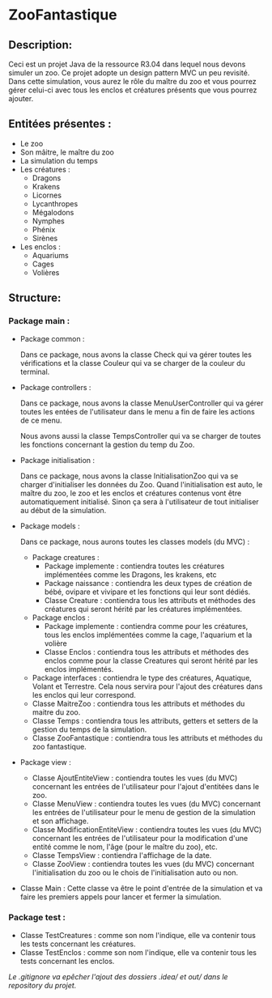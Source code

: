 # ZooFantastique

## Description:
Ceci est un projet Java de la ressource R3.04 dans lequel nous devons simuler un zoo. Ce projet adopte un design pattern MVC un peu revisité.
Dans cette simulation, vous aurez le rôle du maître du zoo et vous pourrez gérer celui-ci avec tous les enclos et créatures présents que vous pourrez ajouter.

## Entitées présentes :
- Le zoo
- Son mâitre, le maître du zoo
- La simulation du temps
- Les créatures :
  - Dragons
  - Krakens
  - Licornes
  - Lycanthropes
  - Mégalodons
  - Nymphes
  - Phénix
  - Sirènes
- Les enclos :
  - Aquariums
  - Cages
  - Volières

## Structure:

### Package main :
  - Package common :

    Dans ce package, nous avons la classe Check qui va gérer toutes les vérifications et la classe Couleur qui va se charger de la couleur du terminal.


  - Package controllers :
    
    Dans ce package, nous avons la classe MenuUserController qui va gérer toutes les entées de l'utilisateur dans le menu a fin de faire les actions de ce menu.

    Nous avons aussi la classe TempsController qui va se charger de toutes les fonctions concernant la gestion du temp du Zoo.


  - Package initialisation :

    Dans ce package, nous avons la classe InitialisationZoo qui va se charger d'initialiser les données du Zoo. Quand l'initialisation est auto, le maître du zoo, le zoo et les enclos et créatures contenus vont être automatiquement initialisé. Sinon ça sera à l'utilisateur de tout initialiser au début de la simulation.


  - Package models :
    
    Dans ce package, nous aurons toutes les classes models (du MVC) :

    - Package creatures :
      - Package implemente : contiendra toutes les créatures implémentées comme les Dragons, les krakens, etc
      - Package naissance : contiendra les deux types de création de bébé, ovipare et vivipare et les fonctions qui leur sont dédiés.
      - Classe Creature : contiendra tous les attributs et méthodes des créatures qui seront hérité par les créatures implémentées.
    - Package enclos :
      - Package implemente : contiendra comme pour les créatures, tous les enclos implémentées comme la cage, l'aquarium et la volière
      - Classe Enclos : contiendra tous les attributs et méthodes des enclos comme pour la classe Creatures qui seront hérité par les enclos implémentés.
    - Package interfaces : contiendra le type des créatures, Aquatique, Volant et Terrestre. Cela nous servira pour l'ajout des créatures dans les enclos qui leur correspond.
    - Classe MaitreZoo : contiendra tous les attributs et méthodes du maitre du zoo.
    - Classe Temps : contiendra tous les attributs, getters et setters de la gestion du temps de la simulation.
    - Classe ZooFantastique : contiendra tous les attributs et méthodes du zoo fantastique.


  - Package view :
    - Classe AjoutEntiteView : contiendra toutes les vues (du MVC) concernant les entrées de l'utilisateur pour l'ajout d'entitées dans le zoo.
    - Classe MenuView : contiendra toutes les vues (du MVC) concernant les entrées de l'utilisateur pour le menu de gestion de la simulation et son affichage.
    - Classe ModificationEntiteView : contiendra toutes les vues (du MVC) concernant les entrées de l'utilisateur pour la modification d'une entité comme le nom, l'âge (pour le maître du zoo), etc.
    - Classe TempsView : contiendra l'affichage de la date.
    - Classe ZooView : contiendra toutes les vues (du MVC) concernant l'initialisation du zoo ou le chois de l'initialisation auto ou non.
  - Classe Main : Cette classe va être le point d'entrée de la simulation et va faire les premiers appels pour lancer et fermer la simulation.

### Package test :
- Classe TestCreatures : comme son nom l'indique, elle va contenir tous les tests concernant les créatures.
- Classe TestEnclos : comme son nom l'indique, elle va contenir tous les tests concernant les enclos.


*Le .gitignore va epêcher l'ajout des dossiers .idea/ et out/ dans le repository du projet.*